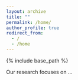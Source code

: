 ```yaml
---
layout: archive
title: ""
permalink: /home/
author_profile: true
redirect_from:
  - /
  - /home
---
```


{% include base_path %}

Our research focuses on ...

